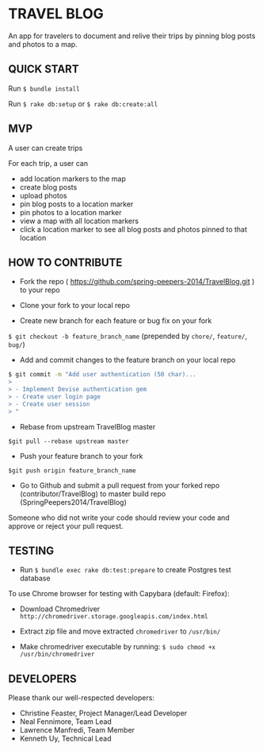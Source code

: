 # TRAVEL BLOG
An app for travelers to document and relive their trips by pinning blog posts and photos to a map.

## QUICK START
Run `$ bundle install`

Run `$ rake db:setup` or `$ rake db:create:all`

## MVP

A user can create trips

For each trip, a user can
- add location markers to the map
- create blog posts
- upload photos
- pin blog posts to a location marker
- pin photos to a location marker
- view a map with all location markers
- click a location marker to see all blog posts and photos pinned to that location


## HOW TO CONTRIBUTE

- Fork the repo ( https://github.com/spring-peepers-2014/TravelBlog.git ) to your repo

- Clone your fork to your local repo

- Create new branch for each feature or bug fix on your fork

`$ git checkout -b feature_branch_name` (prepended by `chore/`, `feature/`, `bug/`)

- Add and commit changes to the feature branch on your local repo

```bash
$ git commit -m "Add user authentication (50 char)...
>
> - Implement Devise authentication gem
> - Create user login page
> - Create user session
> "
```

- Rebase from upstream TravelBlog master

`$git pull --rebase upstream master`

- Push your feature branch to your fork

`$git push origin feature_branch_name`

- Go to Github and submit a pull request from your forked repo (contributor/TravelBlog) to master build repo (SpringPeepers2014/TravelBlog)

Someone who did not write your code should review your code and approve or reject your pull request.

## TESTING

- Run `$ bundle exec rake db:test:prepare` to create Postgres test database

To use Chrome browser for testing with Capybara (default: Firefox):

- Download Chromedriver `http://chromedriver.storage.googleapis.com/index.html`

- Extract zip file and move extracted `chromedriver` to `/usr/bin/`

- Make chromedriver executable by running: `$ sudo chmod +x /usr/bin/chromedriver`

## DEVELOPERS

Please thank our well-respected developers:
- Christine Feaster, Project Manager/Lead Developer
- Neal Fennimore, Team Lead
- Lawrence Manfredi, Team Member
- Kenneth Uy, Technical Lead